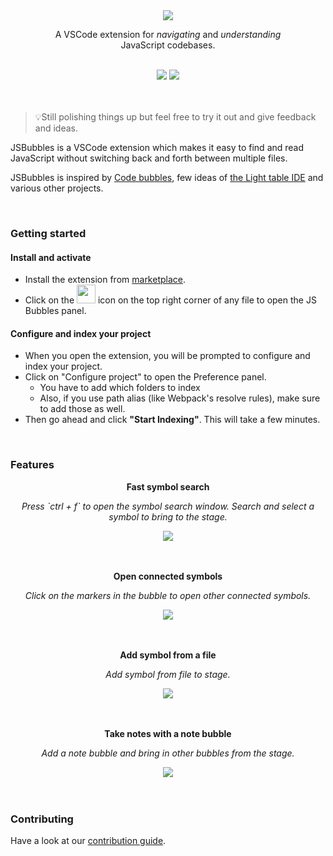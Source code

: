 <div align="center">
<img src="https://raw.githubusercontent.com/Raathigesh/JSBubbles/master/docs/assets/bubbles.png">
  
<p align="center">
  A VSCode extension for <em>navigating</em> and <em>understanding</em> <br/>
  JavaScript codebases.
</p>

<br/>
<img src="https://img.shields.io/github/workflow/status/Raathigesh/JSBubbles/Production Build?style=flat-square" />
<img src="https://img.shields.io/visual-studio-marketplace/v/Raathigeshan.js-bubbles?color=green&style=flat-square" />
<br />
</div>
<br/>
<br/>

> 💡Still polishing things up but feel free to try it out and give feedback and ideas.

JSBubbles is a VSCode extension which makes it easy to find and read JavaScript without switching back and forth between multiple files.

JSBubbles is inspired by [Code bubbles](http://www.andrewbragdon.com/codebubbles_site.asp), few ideas of [the Light table IDE](https://www.chris-granger.com/2012/04/12/light-table-a-new-ide-concept/) and various other projects.

<br/>

### Getting started

#### Install and activate

- Install the extension from [marketplace](https://marketplace.visualstudio.com/items?itemName=Raathigeshan.js-bubbles).
- Click on the <img src="https://raw.githubusercontent.com/Raathigesh/JSBubbles/master/docs/assets/Trigger%20icon.png" height="30px"> icon on the top right corner of any file to open the JS Bubbles panel.

#### Configure and index your project

- When you open the extension, you will be prompted to configure and index your project.
- Click on "Configure project" to open the Preference panel.
  - You have to add which folders to index
  - Also, if you use path alias (like Webpack's resolve rules), make sure to add those as well.
- Then go ahead and click **"Start Indexing"**. This will take a few minutes.

<br/>

### Features

<div align="center">
  <p align="center"><b>Fast symbol search</b></p>
 <p align="center"><em>Press `ctrl + f` to open the symbol search window. Search and select a symbol to bring to the stage.</em></p>
 <img src="https://raw.githubusercontent.com/Raathigesh/JSBubbles/master/docs/assets/2-search-symbol.gif">
</div>

<br/>
<br/>

<div align="center">
  <p align="center"><b>Open connected symbols</b></p>
 <p align="center"><em>Click on the markers in the bubble to open other connected symbols.</em></p>
 <img src="https://raw.githubusercontent.com/Raathigesh/JSBubbles/master/docs/assets/3-connected-symbols.gif">
</div>

<br/>
<br/>

<div align="center">
  <p align="center"><b>Add symbol from a file</b></p>
 <p align="center"><em>Add symbol from file to stage.</em></p>
 <img src="https://raw.githubusercontent.com/Raathigesh/JSBubbles/master/docs/assets/4-add-symbol-from-file.gif">
</div>

<br/>
<br/>
 
<div align="center">
  <p align="center"><b>Take notes with a note bubble</b></p>
 <p align="center"><em>Add a note bubble and bring in other bubbles from the stage.</em></p>
<img src="https://raw.githubusercontent.com/Raathigesh/JSBubbles/master/docs/assets/5-add-note-bubble.gif">
</div>

<br/> 
<br/>

### Contributing

Have a look at our [contribution guide](docs/contributing.md).
